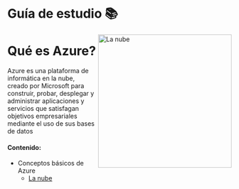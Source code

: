 # Guía de estudio 📚


<img align="right" alt="La nube" width="300px" src="https://www.cice.es/wp-content/uploads/2020/06/AZ-900-Microsoft-Certified-Azure-Fundamentals.png" />

# Qué es Azure?

Azure es una plataforma de informática en la nube, creado por Microsoft para construir, probar, desplegar y administrar aplicaciones y servicios que satisfagan objetivos empresariales mediante el uso de sus bases de datos

#### Contenido:

+ Conceptos básicos de Azure
  + [La nube](https://github.com/obcast07/reto-master-135/blob/main/Contenido/La%20nube.md)
